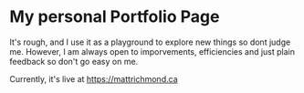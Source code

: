 # My personal Portfolio Page
It's rough, and I use it as a playground to explore new things so dont judge me. However, I am always open to imporvements, efficiencies and just plain feedback so don't go easy on me. 

Currently, it's live at https://mattrichmond.ca